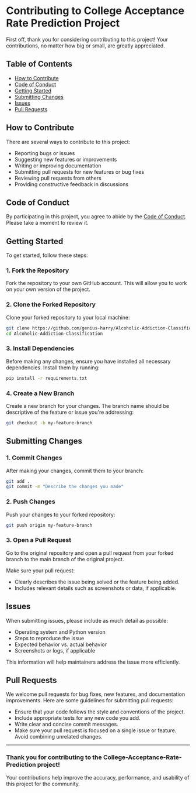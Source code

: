 
# Contributing to College Acceptance Rate Prediction Project

First off, thank you for considering contributing to this project! Your contributions, no matter how big or small, are greatly appreciated.

## Table of Contents

- [How to Contribute](#how-to-contribute)
- [Code of Conduct](#code-of-conduct)
- [Getting Started](#getting-started)
- [Submitting Changes](#submitting-changes)
- [Issues](#issues)
- [Pull Requests](#pull-requests)

## How to Contribute

There are several ways to contribute to this project:

- Reporting bugs or issues
- Suggesting new features or improvements
- Writing or improving documentation
- Submitting pull requests for new features or bug fixes
- Reviewing pull requests from others
- Providing constructive feedback in discussions

## Code of Conduct

By participating in this project, you agree to abide by the [Code of Conduct](CODE_OF_CONDUCT.md). Please take a moment to review it.

## Getting Started

To get started, follow these steps:

### 1. Fork the Repository

Fork the repository to your own GitHub account. This will allow you to work on your own version of the project.

### 2. Clone the Forked Repository

Clone your forked repository to your local machine:

```bash
git clone https://github.com/genius-harry/Alcoholic-Addiction-Classification
cd Alcoholic-Addiction-Classification
```

### 3. Install Dependencies

Before making any changes, ensure you have installed all necessary dependencies. Install them by running:

```bash
pip install -r requirements.txt
```

### 4. Create a New Branch

Create a new branch for your changes. The branch name should be descriptive of the feature or issue you're addressing:

```bash
git checkout -b my-feature-branch
```

## Submitting Changes

### 1. Commit Changes

After making your changes, commit them to your branch:

```bash
git add .
git commit -m "Describe the changes you made"
```

### 2. Push Changes

Push your changes to your forked repository:

```bash
git push origin my-feature-branch
```

### 3. Open a Pull Request

Go to the original repository and open a pull request from your forked branch to the main branch of the original project.

Make sure your pull request:
- Clearly describes the issue being solved or the feature being added.
- Includes relevant details such as screenshots or data, if applicable.

## Issues

When submitting issues, please include as much detail as possible:
- Operating system and Python version
- Steps to reproduce the issue
- Expected behavior vs. actual behavior
- Screenshots or logs, if applicable

This information will help maintainers address the issue more efficiently.

## Pull Requests

We welcome pull requests for bug fixes, new features, and documentation improvements. Here are some guidelines for submitting pull requests:
- Ensure that your code follows the style and conventions of the project.
- Include appropriate tests for any new code you add.
- Write clear and concise commit messages.
- Make sure your pull request is focused on a single issue or feature. Avoid combining unrelated changes.

---

### Thank you for contributing to the **College-Acceptance-Rate-Prediction** project! 

Your contributions help improve the accuracy, performance, and usability of this project for the community.
